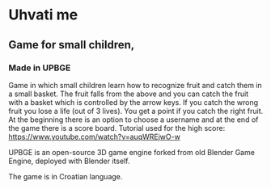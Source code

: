 # Uhvati me 

## Game for small children,
### Made in UPBGE

Game in which small children learn how to recognize fruit and catch them in a small basket.
The fruit falls from the above and you can catch the fruit with a basket which is controlled
by the arrow keys. If you catch the wrong fruit you lose a life (out of 3 lives). You get a point
if you catch the right fruit.
At the beginning there is an option to choose a username and at the end of the game there is
a score board. Tutorial used for the high score: https://www.youtube.com/watch?v=auqWREjwO-w

UPBGE is an open-source 3D game engine forked from old Blender Game Engine, deployed with Blender itself.

The game is in Croatian language.
